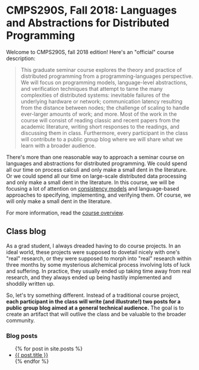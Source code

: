 # CMPS290S, Fall 2018: Languages and Abstractions for Distributed Programming

Welcome to CMPS290S, fall 2018 edition!  Here's an "official" course description:

> This graduate seminar course explores the theory and practice of distributed programming from a programming-languages perspective.  We will focus on programming models, language-level abstractions, and verification techniques that attempt to tame the many complexities of distributed systems: inevitable failures of the underlying hardware or network; communication latency resulting from the distance between nodes; the challenge of scaling to handle ever-larger amounts of work; and more.  Most of the work in the course will consist of reading classic and recent papers from the academic literature, writing short responses to the readings, and discussing them in class.  Furthermore, every participant in the class will contribute to a public group blog where we will share what we learn with a broader audience.

There's more than one reasonable way to approach a seminar course on languages and abstractions for distributed programming.  We could spend all our time on process calculi and only make a small dent in the literature.  Or we could spend all our time on large-scale distributed data processing and only make a small dent in the literature.  In this course, we will be focusing a lot of attention on [consistency models](https://en.wikipedia.org/wiki/Consistency_model) and language-based approaches to specifying, implementing, and verifying them.  Of course, we will only make a small dent in the literature.

For more information, read the [course overview](course-overview.html).

## Class blog

As a grad student, I always dreaded having to do course projects.  In an ideal world, these projects were supposed to dovetail nicely with one's "real" research, or they were supposed to morph into "real" research within three months by some mysterious alchemical process involving lots of luck and suffering.  In practice, they usually ended up taking time away from real research, and they always ended up being hastily implemented and shoddily written up.

So, let's try something different.  Instead of a traditional course project, **each participant in the class will write (and illustrate!) two posts for a public group blog aimed at a general technical audience.**  The goal is to create an artifact that will outlive the class and be valuable to the broader community.

### Blog posts

<ul>
  {% for post in site.posts %}
    <li>
      <a href="{{ post.url | prepend:site.baseurl }}">{{ post.title }}</a>
    </li>
  {% endfor %}
</ul>

